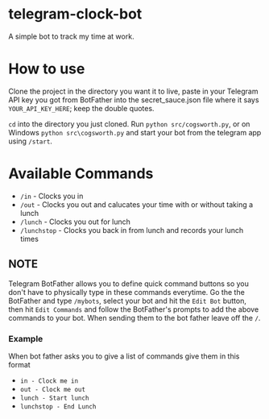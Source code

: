 # telegram-clock-bot
A simple bot to track my time at work.

# How to use
Clone the project in the directory you want it to live, paste in your Telegram API key you got from BotFather into
the secret_sauce.json file where it says `YOUR_API_KEY_HERE`; keep the double quotes.

`cd` into the directory you just cloned.
Run `python src/cogsworth.py`, or on Windows `python src\cogsworth.py` and start your bot from the telegram app using `/start`.

# Available Commands
* `/in` - Clocks you in
* `/out` - Clocks you out and calucates your time with or without taking a lunch
* `/lunch` - Clocks you out for lunch
* `/lunchstop` - Clocks you back in from lunch and records your lunch times

## NOTE
Telegram BotFather allows you to define quick command buttons so you don't have to physically type in these commands everytime.
Go the the BotFather and type `/mybots`, select your bot and hit the `Edit Bot` button, then hit `Edit Commands` and follow
the BotFather's prompts to add the above commands to your bot. When sending them to the bot father leave off the `/`.

### Example 
When bot father asks you to give a list of commands give them in this format
* `in - Clock me in`
* `out - Clock me out`
* `lunch - Start lunch`
* `lunchstop - End Lunch`
